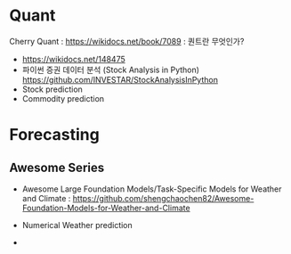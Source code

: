 # Quant
Cherry Quant : https://wikidocs.net/book/7089 : 퀀트란 무엇인가?
- https://wikidocs.net/148475
- 파이썬 증권 데이터 분석 (Stock Analysis in Python) https://github.com/INVESTAR/StockAnalysisInPython
- Stock prediction
- Commodity prediction

# Forecasting
## Awesome Series
- Awesome Large Foundation Models/Task-Specific Models for Weather and Climate : https://github.com/shengchaochen82/Awesome-Foundation-Models-for-Weather-and-Climate

- Numerical Weather prediction
- 


